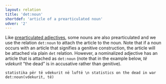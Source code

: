 ```yaml
---
layout: relation
title: 'det:noun'
shortdef: 'article of a prearticulated noun'
udver: '2'
---
```


Like [prearticulated adjectives](det-adj.html), some nouns are also prearticulated
and we use the relation `det:noun` to attach the article to the noun. Note that if a noun occurs
with an article that signifies a genitive construction, the article will be attached via plain
`det` relation. However, a nominalized adjective has an article that is attached as `det:noun`
(note that in the example below, _të vdekurit_ “the dead” is in accusative rather than genitive).

~~~ sdparse
statistika për të vdekurit në luftë \n statistics on the dead in war
det:noun(vdekurit, të)
~~~

<!-- Interlanguage links updated Po 11. listopadu 2024, 20:10:49 CET -->
